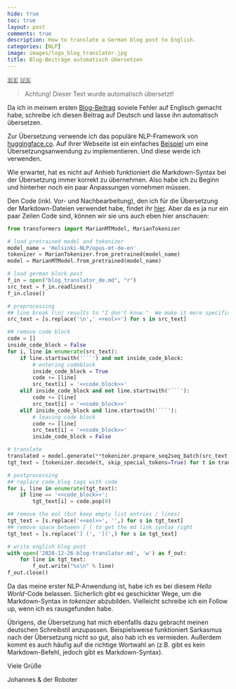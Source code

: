 ```yaml
---
hide: true
toc: true
layout: post
comments: true
description: How to translate a German blog post to English.
categories: [NLP]
image: images/logo_blog_translator.jpg
title: Blog-Beiträge automatisch übersetzen
---
```


[:de:](https://joatom.github.io/ai_curious/nlp/2020/12/26/blog-translator_de.html) [:us:](https://joatom.github.io/ai_curious/nlp/2020/12/26/blog-translator.html)

> Achtung! Dieser Text wurde automatisch übersetzt!

Da ich in meinem ersten [Blog-Beitrag](https://datamuni.com/@joatom/a-handful-of-bricks-from-sql-to-pandas) soviele Fehler auf Englisch gemacht habe, schreibe ich diesen Beitrag auf Deutsch und lasse ihn automatisch übersetzen.

Zur Übersetzung verwende ich das populäre NLP-Framework von [huggingface.co](https://huggingface.co/transformers/index.html). Auf ihrer Webseite ist ein einfaches [Beispiel](https://huggingface.co/transformers/model_doc/marian.html) um eine Übersetzungsanwendung zu implementieren. Und diese werde ich verwenden.

Wie erwartet, hat es nicht auf Anhieb funktioniert die Markdown-Syntax bei der Übersetzung immer korrekt zu übernehmen.
Also habe ich zu Beginn und hinterher noch ein paar Anpassungen vornehmen müssen.

Den Code (inkl. Vor- und Nachbearbeitung), den ich für die Übersetzung der Markdown-Dateien verwendet habe, findet ihr [hier](https://github.com/joatom/blog-resources/tree/main/blog_translator).
Aber da es ja nur ein paar Zeilen Code sind, können wir sie uns auch eben hier anschauen:

```python
from transformers import MarianMTModel, MarianTokenizer

# load pretrained model and tokenizer
model_name = 'Helsinki-NLP/opus-mt-de-en'
tokenizer = MarianTokenizer.from_pretrained(model_name)
model = MarianMTModel.from_pretrained(model_name)

# load german block post
f_in = open("blog_translator_de.md", "r")
src_text = f_in.readlines()
f_in.close()

# preprocessing
## line break (\n) results to "I don't know."  We make it more specific:
src_text = [s.replace('\n',' <<eol>>') for s in src_text]

## remove code block
code = []
inside_code_block = False
for i, line in enumerate(src_text):
    if line.startswith('```') and not inside_code_block:
        # entering codeblock
        inside_code_block = True
        code += [line]
        src_text[i] = '<<code_block>>'
    elif inside_code_block and not line.startswith('```'):
        code += [line]
        src_text[i] = '<<code_block>>'
    elif inside_code_block and line.startswith('```'):
        # leaving code block
        code += [line]
        src_text[i] = '<<code_block>>'
        inside_code_block = False

# translate
translated = model.generate(**tokenizer.prepare_seq2seq_batch(src_text, return_tensors="pt"))
tgt_text = [tokenizer.decode(t, skip_special_tokens=True) for t in translated]

# postprocessing
## replace code_blog tags with code
for i, line in enumerate(tgt_text):
    if line == '<<code_block>>':
        tgt_text[i] = code.pop(0)

## remove the eol (but keep empty list entries / lines)
tgt_text = [s.replace('<<eol>>', '',) for s in tgt_text]
## remove space between ] ( to get the md link syntax right
tgt_text = [s.replace('] (', '](',) for s in tgt_text]

# write english blog post
with open('2020-12-26-blog-translator.md', 'w') as f_out:
    for line in tgt_text:
        f_out.write("%s\n" % line)
f_out.close()
```

Da das meine erster NLP-Anwendung ist, habe ich es bei diesem *Hello World*-Code belassen. Sicherlich gibt es geschickter Wege, um die Markdown-Syntax in *tokenizer* abzubilden. Vielleicht schreibe ich ein Follow up, wenn ich es rausgefunden habe.

Übrigens, die Übersetzung hat mich ebenfallls dazu gebracht meinen deutschen Schreibstil anzupassen.
Beispielsweise funktioniert Sarkasmus nach der Übersetzung nicht so gut, also hab ich es vermieden.
Außerdem kommt es auch häufig auf die richtige Wortwahl an (z.B. gibt es kein Markdown-Befehl, jedoch gibt es Markdown-Syntax).

Viele Grüße

Johannes & der Roboter
